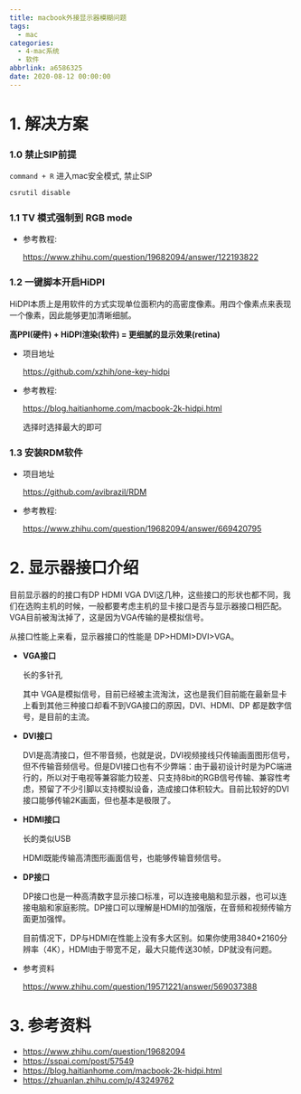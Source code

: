 ```yaml
---
title: macbook外接显示器模糊问题
tags:
  - mac
categories:
  - 4-mac系统
  - 软件
abbrlink: a6586325
date: 2020-08-12 00:00:00
---
```


# 1. 解决方案

### 1.0 禁止SIP前提

`command + R` 进入mac安全模式, 禁止SIP

```bash
csrutil disable
```

<!-- more -->

### 1.1 TV 模式强制到 RGB mode

+ 参考教程:

  https://www.zhihu.com/question/19682094/answer/122193822

  

### 1.2 一键脚本开启HiDPI

HiDPI本质上是用软件的方式实现单位面积内的高密度像素。用四个像素点来表现一个像素，因此能够更加清晰细腻。

**高PPI(硬件) + HiDPI渲染(软件) = 更细腻的显示效果(retina)**

+ 项目地址

  https://github.com/xzhih/one-key-hidpi

+ 参考教程:

  https://blog.haitianhome.com/macbook-2k-hidpi.html

  选择时选择最大的即可



### 1.3 安装RDM软件

+ 项目地址

  https://github.com/avibrazil/RDM

+ 参考教程:

  https://www.zhihu.com/question/19682094/answer/669420795 



# 2. 显示器接口介绍

目前显示器的的接口有DP HDMI VGA DVI这几种，这些接口的形状也都不同，我们在选购主机的时候，一般都要考虑主机的显卡接口是否与显示器接口相匹配。VGA目前被淘汰掉了，这是因为VGA传输的是模拟信号。

从接口性能上来看，显示器接口的性能是 DP>HDMI>DVI>VGA。

+ **VGA接口**

  长的多针孔

  其中 VGA是模拟信号，目前已经被主流淘汰，这也是我们目前能在最新显卡上看到其他三种接口却看不到VGA接口的原因，DVI、HDMI、DP 都是数字信号，是目前的主流。

+ **DVI接口**

  DVI是高清接口，但不带音频，也就是说，DVI视频接线只传输画面图形信号，但不传输音频信号。但是DVI接口也有不少弊端：由于最初设计时是为PC端进行的，所以对于电视等兼容能力较差、只支持8bit的RGB信号传输、兼容性考虑，预留了不少引脚以支持模拟设备，造成接口体积较大。目前比较好的DVI接口能够传输2K画面，但也基本是极限了。

+ **HDMI接口**

  长的类似USB

  HDMI既能传输高清图形画面信号，也能够传输音频信号。

+ **DP接口**

  DP接口也是一种高清数字显示接口标准，可以连接电脑和显示器，也可以连接电脑和家庭影院。DP接口可以理解是HDMI的加强版，在音频和视频传输方面更加强悍。

  目前情况下，DP与HDMI在性能上没有多大区别。如果你使用3840*2160分辨率（4K），HDMI由于带宽不足，最大只能传送30帧，DP就没有问题。

+ 参考资料

  https://www.zhihu.com/question/19571221/answer/569037388



# 3. 参考资料

+ https://www.zhihu.com/question/19682094
+ https://sspai.com/post/57549
+ https://blog.haitianhome.com/macbook-2k-hidpi.html
+ https://zhuanlan.zhihu.com/p/43249762